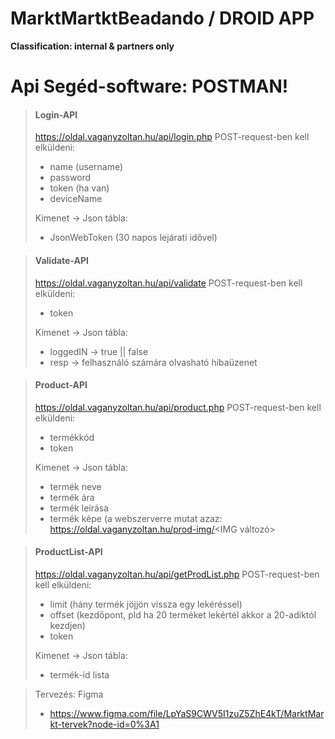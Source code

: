 # MarktMartktBeadando / DROID APP
**Classification: internal & partners only**

# Api Segéd-software: POSTMAN!
> #### Login-API
> https://oldal.vaganyzoltan.hu/api/login.php
> POST-request-ben kell elküldeni:
> - name (username)
> - password
> - token (ha van)
> - deviceName
>
>Kimenet -> Json tábla:
> - JsonWebToken (30 napos lejárati idővel)

> #### Validate-API
> https://oldal.vaganyzoltan.hu/api/validate
> POST-request-ben kell elküldeni:
> - token
> 
>Kimenet -> Json tábla:
> - loggedIN -> true || false
> - resp -> felhasználó számára olvasható hibaüzenet

> #### Product-API
> https://oldal.vaganyzoltan.hu/api/product.php
> POST-request-ben kell elküldeni:
> - termékkód
> - token
>
>Kimenet -> Json tábla:
> - termék neve
> - termék ára
> - termék leírása
> - termék képe (a webszerverre mutat azaz: https://oldal.vaganyzoltan.hu/prod-img/<IMG változó>

> #### ProductList-API
> https://oldal.vaganyzoltan.hu/api/getProdList.php
> POST-request-ben kell elküldeni:
> - limit (hány termék jöjjön vissza egy lekéréssel)
> - offset (kezdőpont, pld ha 20 terméket lekértél akkor a 20-adiktól kezdjen)
> - token
>
>Kimenet -> Json tábla:
> - termék-id lista

>Tervezés: Figma
> - https://www.figma.com/file/LpYaS9CWV5I1zuZ5ZhE4kT/MarktMarkt-tervek?node-id=0%3A1
